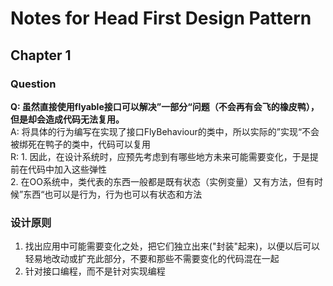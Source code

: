 # Notes for Head First Design Pattern

## Chapter 1

### Question
**Q: 虽然直接使用flyable接口可以解决”一部分“问题（不会再有会飞的橡皮鸭），但是却会造成代码无法复用。**  
A: 将具体的行为编写在实现了接口FlyBehaviour的类中，所以实际的”实现“不会被绑死在鸭子的类中，代码可以复用  
R: 1. 因此，在设计系统时，应预先考虑到有哪些地方未来可能需要变化，于是提前在代码中加入这些弹性  
   2. 在OO系统中，类代表的东西一般都是既有状态（实例变量）又有方法，但有时候”东西“也可以是行为，行为也可以有状态和方法  

### 设计原则
1. 找出应用中可能需要变化之处，把它们独立出来("封装"起来)，以便以后可以轻易地改动或扩充此部分，不要和那些不需要变化的代码混在一起  
2. 针对接口编程，而不是针对实现编程  

